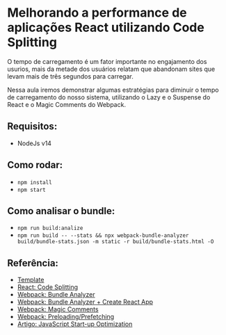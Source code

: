 
# Melhorando a performance de aplicações React utilizando Code Splitting


O tempo de carregamento é um fator importante no engajamento dos usurios, mais da metade dos usuários relatam que abandonam sites que levam mais de três segundos para carregar.

Nessa aula iremos demonstrar algumas estratégias para diminuir o tempo de carregamento do nosso sistema, utilizando o Lazy e o Suspense do React e o Magic Comments do Webpack.


## Requisitos:
 - NodeJs v14


## Como rodar:
 - `npm install`
 - `npm start`


## Como analisar o bundle:
 - `npm run build:analize`
 - `npm run build -- --stats && npx webpack-bundle-analyzer build/bundle-stats.json -m static -r build/bundle-stats.html -O`


## Referência:

 - [Template](https://github.com/flatlogic/react-material-admin)
 - [React: Code Splitting](https://reactjs.org/docs/code-splitting.html)
 - [Webpack: Bundle Analyzer](https://github.com/webpack-contrib/webpack-bundle-analyzer)
 - [Webpack: Bundle Analyzer + Create React App](https://github.com/facebook/create-react-app/issues/3518#issuecomment-454144586)
 - [Webpack: Magic Comments](https://webpack.js.org/api/module-methods/#magic-comments)
 - [Webpack: Preloading/Prefetching](https://webpack.js.org/guides/code-splitting/#prefetchingpreloading-modules)
 - [Artigo: JavaScript Start-up Optimization](https://developers.google.com/web/fundamentals/performance/optimizing-content-efficiency/javascript-startup-optimization)

